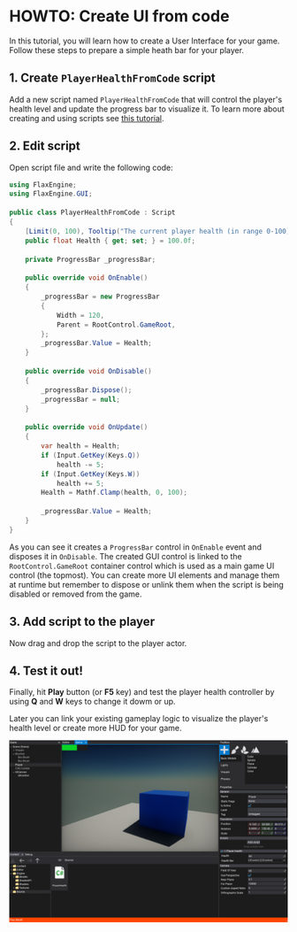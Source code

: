 # HOWTO: Create UI from code

In this tutorial, you will learn how to create a User Interface for your game. Follow these steps to prepare a simple heath bar for your player.

## 1. Create `PlayerHealthFromCode` script

Add a new script named `PlayerHealthFromCode` that will control the player's health level and update the progress bar to visualize it. To learn more about creating and using scripts see [this tutorial](../../scripting/new-script.md).

## 2. Edit script

Open script file and write the following code:

```cs
using FlaxEngine;
using FlaxEngine.GUI;

public class PlayerHealthFromCode : Script
{
	[Limit(0, 100), Tooltip("The current player health (in range 0-100)")]
	public float Health { get; set; } = 100.0f;

	private ProgressBar _progressBar;

	public override void OnEnable()
	{
		_progressBar = new ProgressBar
		{
			Width = 120,
			Parent = RootControl.GameRoot,
		};
		_progressBar.Value = Health;
	}

	public override void OnDisable()
	{
		_progressBar.Dispose();
		_progressBar = null;
	}

	public override void OnUpdate()
	{
		var health = Health;
		if (Input.GetKey(Keys.Q))
			health -= 5;
		if (Input.GetKey(Keys.W))
			health += 5;
		Health = Mathf.Clamp(health, 0, 100);

		_progressBar.Value = Health;
	}
}
```

As you can see it creates a `ProgressBar` control in `OnEnable` event and disposes it in `OnDisable`. The created GUI control is linked to the `RootControl.GameRoot` container control which is used as a main game UI control (the topmost).
You can create more UI elements and manage them at runtime but remember to dispose or unlink them when the script is being disabled or removed from the game.

## 3. Add script to the player

Now drag and drop the script to the player actor.

## 4. Test it out!

Finally, hit **Play** button (or **F5** key) and test the player health controller by using **Q** and **W** keys to change it dowm or up.

Later you can link your existing gameplay logic to visualize the player's health level or create more HUD for your game.

![Test Health Bar](media/test-progress-bar.png)

